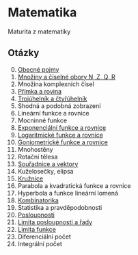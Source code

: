 # Matematika

Maturita z matematiky

## Otázky

0. [Obecné pojmy](./pages/0-Obecn%C3%A9%20pojmy/_.md)
1. [Množiny a číselné obory N, Z, Q, R](./pages/1-Mnoz%CC%8Ciny%20a%20c%CC%8Ci%CC%81selne%CC%81%20obory%20N%2C%20Z%2C%20Q%2C%20R/_.md)
2. Množina komplexních čísel
3. [Přímka a rovina](./pages/3-Pr%CC%8Ci%CC%81mka%20a%20rovina/_.md)
4. [Trojúhelník a čtyřúhelník](./pages/4-Troju%CC%81helni%CC%81k%20a%20c%CC%8Ctyr%CC%8Cu%CC%81helni%CC%81k/_.md)
5. Shodná a podobná zobrazení
6. Lineární funkce a rovnice
7. Mocninné funkce
8. [Exponenciální funkce a rovnice](./pages/8-Exponencia%CC%81lni%CC%81%20funkce%20a%20rovnice/_.md)
9. [Logaritmické funkce a rovnice](./pages/9-Logaritmicke%CC%81%20funkce%20a%20rovnice/_.md)
10. [Goniometrické funkce a rovnice](./pages/10-Goniometricke%CC%81%20funkce%20a%20rovnice/_.md)
11. Mnohostěny
12. Rotační tělesa
13. [Souřadnice a vektory](./pages/13-Sour%CC%8Cadnice%20a%20vektory/_.md)
14. Kuželosečky, elipsa
15. [Kružnice](/pages/15-Kruz%CC%8Cnice/_.md)
16. Parabola a kvadratická funkce a rovnice
17. Hyperbola a funkce lineární lomená
18. [Kombinatorika](./pages/18-Kombinatorika/_.md)
19. Statistika a pravděpodobnosti
20. [Posloupnosti](./pages/20-Posloupnosti/_.md)
21. [Limita posloupnosti a řady](./pages/21-Limita%20posloupnosti%20a%20r%CC%8Cady/_.md)
22. [Limita funkce](/pages/22-Limita%20funkce/_.md)
23. Diferenciální počet
24. Integrální počet
